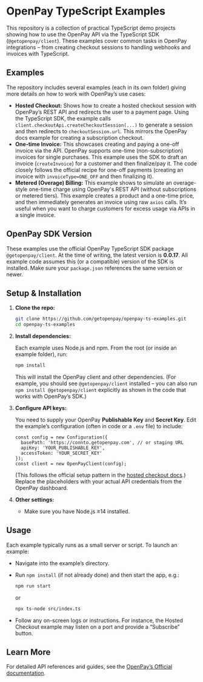# OpenPay TypeScript Examples

This repository is a collection of practical TypeScript demo projects showing how to use the OpenPay API via the TypeScript SDK (`@getopenpay/client`). These examples cover common tasks in OpenPay integrations – from creating checkout sessions to handling webhooks and invoices with TypeScript.

## Examples

The repository includes several examples (each in its own folder) giving more details on how to work with OpenPay’s use cases:

- **Hosted Checkout:** Shows how to create a hosted checkout session with OpenPay’s REST API and redirects the user to a payment page. Using the TypeScript SDK, the example calls `client.checkoutApi.createCheckoutSession(...)` to generate a session and then redirects to `checkoutSession.url`. This mirrors the OpenPay docs example for creating a subscription checkout.
- **One-time Invoice:** This showcases creating and paying a one-off invoice via the API. OpenPay supports one-time (non-subscription) invoices for single purchases. This example uses the SDK to draft an invoice (`createInvoice`) for a customer and then finalize/pay it. The code closely follows the official recipe for one-off payments (creating an invoice with `invoiceType=ONE_OFF` and then finalizing it).
- **Metered (Overage) Billing:** This example shows to simulate an overage-style one-time charge using OpenPay's REST API (without subscriptions or metered tiers). This example creates a product and a one-time price, and then immediately generates an invoice using raw `axios` calls. It’s useful when you want to charge customers for excess usage via APIs in a single invoice.

## OpenPay SDK Version

These examples use the official OpenPay TypeScript SDK package `@getopenpay/client`. At the time of writing, the latest version is **0.0.17**. All example code assumes this (or a compatible) version of the SDK is installed. Make sure your `package.json` references the same version or newer.

## Setup & Installation

1. **Clone the repo:**
    
    ```bash
    git clone https://github.com/getopenpay/openpay-ts-examples.git
    cd openpay-ts-examples
    ```
    
2. **Install dependencies:**
    
    Each example uses Node.js and npm. From the root (or inside an example folder), run:
    
    ```bash
    npm install
    ```
    
    This will install the OpenPay client and other dependencies. (For example, you should see `@getopenpay/client` installed – you can also run `npm install @getopenpay/client` explicitly as shown in the code that works with OpenPay’s SDK.)
    
3. **Configure API keys:**
    
    You need to supply your OpenPay **Publishable Key** and **Secret Key**. Edit the example’s configuration (often in code or a `.env` file) to include:
    
    ```tsx
    const config = new Configuration({
      basePath: 'https://connto.getopenpay.com', // or staging URL
      apiKey: 'YOUR_PUBLISHABLE_KEY',
      accessToken: 'YOUR_SECRET_KEY'
    });
    const client = new OpenPayClient(config);
    ```
    
    (This follows the official setup pattern in the [hosted checkout docs](https://docs.getopenpay.com/product-fundamentals/receiving-payments/hosted-checkout-form#:~:text=import%20,getopenpay%2Fclient%27%3B%20import%20OpenPayClient%20from%20%27%40getopenpay%2Fclient%2Fclient).) Replace the placeholders with your actual API credentials from the OpenPay dashboard.
    
4. **Other settings:**
    - Make sure you have Node.js ≥14 installed.

## Usage

Each example typically runs as a small server or script. To launch an example:

- Navigate into the example’s directory.
- Run `npm install` (if not already done) and then start the app, e.g.:
    
    ```bash
    npm run start
    ```
    
    or
    
    ```bash
    npx ts-node src/index.ts
    ```
    
- Follow any on-screen logs or instructions. For instance, the Hosted Checkout example may listen on a port and provide a “Subscribe” button.

## Learn More

For detailed API references and guides, see the [OpenPay’s Official documentation](https://www.notion.so/Docs-v2-1d8ce205d0e480819f6fcf49c8dfc65e?pvs=21).
